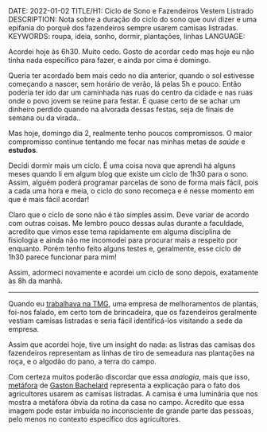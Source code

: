 <!DOCTYPE html>
<meta http-equiv="content-type" content="text/html; charset=utf-8">
<link rel="stylesheet" href="../css/style.css" type="text/css">
<!-- PLAIN TEXT -->
DATE: 2022-01-02
TITLE/H1: Ciclo de Sono e Fazendeiros Vestem Listrado
DESCRIPTION: Nota sobre a duração do ciclo do sono que ouvi dizer e uma epifania do porquê dos fazendeiros
sempre usarem camisas listradas.
KEYWORDS: roupa, ideia, sonho, dormir, plantações, linhas
LANGUAGE: 

<!-- DATE MUST BE IN THE FORMAT YYY-MM-DD -->
<!-- H1 WILL BE ADDED TO POST/ARTICLE HEADER -->
<!-- KEYWORD DELIMITER IS COMMA -->


<!-- HYPERTEXT -->

Acordei hoje às 6h30. Muito cedo. Gosto de acordar cedo mas hoje eu não
tinha nada específico para fazer, e ainda por cima é domingo.

Queria ter acordado bem mais cedo no dia anterior, quando o sol estivesse
começando a nascer, sem horário de verão, lá pelas 5h e pouco. Então
poderia ter ido dar um caminhada nas ruas do centro da cidade e nas
ruas onde o povo jovem se reúne para festar. É quase certo
de se achar um dinheiro perdido quando na alvorada dessas festas, seja
de finais de semana ou da virada..

Mas hoje, domingo dia 2, realmente tenho poucos compromissos. O maior
compromisso continue tentando me focar nas minhas metas de *saúde*
e **estudos**.

Decidi dormir mais um ciclo. É uma coisa nova que aprendi há alguns meses
quando li em algum blog que existe um ciclo de 1h30 para o sono.
Assim, alguém poderá programar parcelas de sono de forma mais fácil, pois
a cada uma hora e meia, o ciclo do sono recomeça e é nesse momento
em que é mais fácil acordar!

Claro que o ciclo de sono não é tão simples assim. Deve variar de acordo
com outras coisas. Me lembro pouco dessas aulas durante a faculdade,
acredito que vimos esse tema rapidamente em alguma disciplina de
fisiologia e ainda não me incomodei para procurar mais a respeito por enquanto.
Porém tenho feito alguns testes e, geralmente, esse ciclo de 1h30 parece
funcionar para mim!

Assim, adormeci novamente e acordei um ciclo de sono depois, exatamente
às 8h da manhã.

---

Quando eu [trabalhava na TMG](),
uma empresa de melhoramentos de plantas,
foi-nos falado, em certo tom de brincadeira, que os fazendeiros geralmente
vestiam camisas listradas e seria fácil identificá-los visitando a sede
da empresa.

Assim que acordei hoje, tive um <span lang="en">insight</span> do nada:
as listras das camisas
dos fazendeiros representam as linhas de tiro de semeadura
nas plantações na roça, 
e o algodão do pano, a terra do campo.

Com certeza muitos poderão discordar que essa
*analogia*, mais que isso,
[metáfora](http://www.scienzaefilosofia.com/2018/03/27/gaston-bachelards-philosophy-of-imagination-an-introduction/)
de [Gaston Bachelard](PHILOSOPHY_BACHELARD_Poetique_de_espace_3E_1957.pdf)
representa a explicação
para o fato dos agricultores usarem as camisas listradas.
A camisa é uma luminária que nos mostra a metáfora óbvia da rotina da
casa no campo. Acredito que essa imagem pode estar imbuída
no inconsciente de grande parte das pessoas, pelo menos no contexto
específico dos agricultores.

